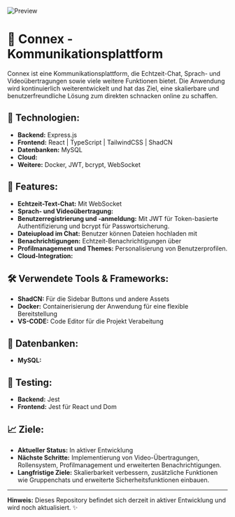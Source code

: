 ![Preview](./frontend/src/assets/img/Preview.png)

# 🚀 Connex - Kommunikationsplattform

Connex ist eine Kommunikationsplattform, die Echtzeit-Chat, Sprach- und Videoübertragungen sowie viele weitere Funktionen bietet. Die Anwendung wird kontinuierlich weiterentwickelt und hat das Ziel, eine skalierbare und benutzerfreundliche Lösung zum direkten schnacken online zu schaffen.

## 🔧 **Technologien:**

- **Backend:** Express.js
- **Frontend:** React | TypeScript | TailwindCSS | ShadCN
- **Datenbanken:** MySQL
- **Cloud:**
- **Weitere:** Docker, JWT, bcrypt, WebSocket

## 📂 **Features:**

- **Echtzeit-Text-Chat:** Mit WebSocket
- **Sprach- und Videoübertragung:**
- **Benutzerregistrierung und -anmeldung:** Mit JWT für Token-basierte Authentifizierung und bcrypt für Passwortsicherung.
- **Dateiupload im Chat:** Benutzer können Dateien hochladen mit
- **Benachrichtigungen:** Echtzeit-Benachrichtigungen über
- **Profilmanagement und Themes:** Personalisierung von Benutzerprofilen.
- **Cloud-Integration:**

## 🛠 **Verwendete Tools & Frameworks:**

- **ShadCN:** Für die Sidebar Buttons und andere Assets
- **Docker:** Containerisierung der Anwendung für eine flexible Bereitstellung
- **VS-CODE:** Code Editor für die Projekt Verabeitung

## 📝 **Datenbanken:**

- **MySQL:**

## 🧪 **Testing:**

- **Backend:** Jest
- **Frontend:** Jest für React und Dom

## 📈 **Ziele:**

- **Aktueller Status:** In aktiver Entwicklung
- **Nächste Schritte:** Implementierung von Video-Übertragungen, Rollensystem, Profilmanagement und erweiterten Benachrichtigungen.
- **Langfristige Ziele:** Skalierbarkeit verbessern, zusätzliche Funktionen wie Gruppenchats und erweiterte Sicherheitsfunktionen einbauen.

---

**Hinweis:** Dieses Repository befindet sich derzeit in aktiver Entwicklung und wird noch aktualisiert. ✨
